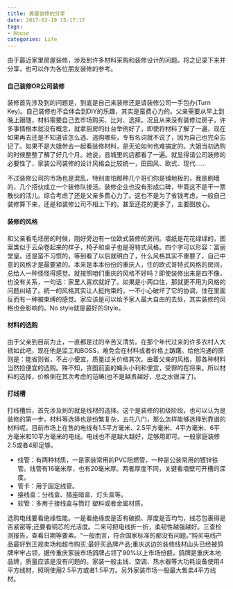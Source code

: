 ```yaml
---
title: 房屋装修的分享
date: 2017-02-19 15:17:17
tags:
- House
categories: Life
---
```


由于最近家里房屋装修，涉及到许多材料采购和装修设计的问题。将之记录下来并分享，也可以作为各位朋友装修的参考。

<!-- more -->

#### 自己装修OR公司装修

装修首先涉及到的问题是，到底是自己来装修还是请装修公司一手包办(Turn Key)。自己装修也不会体会到DIY的乐趣，其实是蛮费心力的。父亲需要从早上到晚上跟随，材料需要自己去市场购买、比对、选择。况且从来没有装修过房子，许多事情根本就没有概念，就拿厨房的灶台举例好了，即使将材料了解了一遍，现在如果再去还是不知道该怎么选、选购哪些，专有名词就不说了，因为自己也完全忘记了。如果不是大姐带去一起看装修材料，是无论如何也难搞定的。大姐当初选购的时候整整了解了好几个月。她说，县城里的店都看了一遍。就显得请公司装修的必要性了，家装公司装修的设计风格会比较统一，田园风、欧式、现代......

不过装修公司的市场也是混乱，特别害怕那种几个哥们你是铺地板的，我是刷墙的，几个搭伙成立一个装修队接活。装修企业也没有形成口碑，毕竟这不是干一票散伙的活儿。综合考虑了还是父亲多费心力了。这也不是为了省钱考虑，一般自己装修算下来，还是和装修公司不相上下的。甚至还花的更多了，主要图放心。

#### 装修的风格

和父亲看毛坯房的时候，刚好旁边有一位欧式装修的房间。墙纸是花花绿绿的，图案类似于云朵卷起来的样子，椅子和桌子也是哥特式风格。四个字可以形容：富丽堂皇。还是蛮不习惯的，等到看了以后就明白了，什么风格其实不重要了，自己中意的风格才是最要紧的。本来是本本份份的重庆人，住的欧式哥特式风格的房间，总给人一种怪怪得感觉。就按照咱们重庆的风格不好吗？即使装修出来是四不像，也没有关系，一句话：家里人喜欢就好了。如果是小两口住，那就更不用为风格的问题纠结了。统一的风格其实让人挺拘束的，一不小心破坏了它的协调，住在里面反而有一种被束缚的感觉。家应该是可以给予家人最大自由的去处，其实装修的风格也会影响的。No style就是最好的Style。

#### 材料的选购

由于父亲到目前为止，一直都是过的辛苦又清贫。在那个年代过来的许多农村人大抵如此吧，现在他是监工和BOSS，难免会在材料或者价格上踌躇。给他沟通的原则是：能省则省，不占小便宜，质量过关价格其次。由着父亲的风格，那各种材料当然捡便宜的选购。殊不知，贪图前面的蝇头小利和便宜，受罪的在将来。所以材料的选择，价格倒在其次考虑的范畴(也不是越贵越好，总之水很深了)。

#### 打线槽

打线槽后，首先涉及到的就是线材的选择。这个是装修的初级阶段，也可以认为是装修的第一步。材料等选择也是纷繁复杂，五花八门，那么怎样能够选择到靠谱的材料呢。目前市场上在售的电线有1.5平方毫米、2.5平方毫米、4平方毫米、6平方毫米和10平方毫米的电线。电线也不是越大越好，足够用即可。一般家庭装修2.5或者4即足够。

* 线管：有两种材质，一是家装常用的PVC阻燃管，一种是公装常用的镀锌铁管。线管有16毫米厚，也有20毫米厚。两者厚度不同，关键看墙壁可开槽的深度。
* 管卡：用于固定线管。
* 接线盒：分线盒、插座暗盒、灯头盒等。
* 软管：多用于接线盒与筒灯 塑料或者金属材质。

选购电线要看绝缘性能。一是看绝缘皮是否有破损、厚度是否均匀，线芯包裹得是否紧密等;还要看铜芯的光洁度。二来可把电线折一折，柔韧性越强越好。三查检测报告，查看日期等要素。“一般而言，符合国家标准的都没有问题。”购买电线产品最好到正规卖场和超市购买;最好买品牌产品;重庆这边的装修线材山头已经被鸽牌牢牢占领，据传重庆家装市场鸽牌占领了90%以上市场份额，鸽牌是重庆本地品牌，质量应该是没有问题的。家装一般主线、空调、热水器等大功耗设备使用4平方线材，照明使用2.5平方或者1.5平方。另外家装市场一般最大售卖4平方线材。











